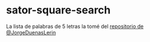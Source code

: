 # sator-square-search

La lista de palabras de 5 letras la tomé del [repositorio de @JorgeDuenasLerin](https://github.com/JorgeDuenasLerin/diccionario-espanol-txt)

